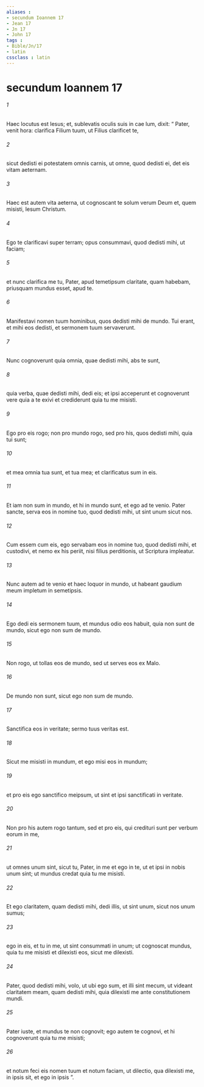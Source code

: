 ```yaml
---
aliases : 
- secundum Ioannem 17
- Jean 17
- Jn 17
- John 17
tags : 
- Bible/Jn/17
- latin
cssclass : latin
---
```


# secundum Ioannem 17

###### 1
Haec locutus est Iesus; et, sublevatis oculis suis in cae lum, dixit: “ Pater, venit hora: clarifica Filium tuum, ut Filius clarificet te, 
###### 2
sicut dedisti ei potestatem omnis carnis, ut omne, quod dedisti ei, det eis vitam aeternam. 
###### 3
Haec est autem vita aeterna, ut cognoscant te solum verum Deum et, quem misisti, Iesum Christum. 
###### 4
Ego te clarificavi super terram; opus consummavi, quod dedisti mihi, ut faciam; 
###### 5
et nunc clarifica me tu, Pater, apud temetipsum claritate, quam habebam, priusquam mundus esset, apud te.
###### 6
Manifestavi nomen tuum hominibus, quos dedisti mihi de mundo. Tui erant, et mihi eos dedisti, et sermonem tuum servaverunt. 
###### 7
Nunc cognoverunt quia omnia, quae dedisti mihi, abs te sunt, 
###### 8
quia verba, quae dedisti mihi, dedi eis; et ipsi acceperunt et cognoverunt vere quia a te exivi et crediderunt quia tu me misisti. 
###### 9
Ego pro eis rogo; non pro mundo rogo, sed pro his, quos dedisti mihi, quia tui sunt; 
###### 10
et mea omnia tua sunt, et tua mea; et clarificatus sum in eis. 
###### 11
Et iam non sum in mundo, et hi in mundo sunt, et ego ad te venio. Pater sancte, serva eos in nomine tuo, quod dedisti mihi, ut sint unum sicut nos. 
###### 12
Cum essem cum eis, ego servabam eos in nomine tuo, quod dedisti mihi, et custodivi, et nemo ex his periit, nisi filius perditionis, ut Scriptura impleatur. 
###### 13
Nunc autem ad te venio et haec loquor in mundo, ut habeant gaudium meum impletum in semetipsis. 
###### 14
Ego dedi eis sermonem tuum, et mundus odio eos habuit, quia non sunt de mundo, sicut ego non sum de mundo.
###### 15
Non rogo, ut tollas eos de mundo, sed ut serves eos ex Malo. 
###### 16
De mundo non sunt, sicut ego non sum de mundo. 
###### 17
Sanctifica eos in veritate; sermo tuus veritas est. 
###### 18
Sicut me misisti in mundum, et ego misi eos in mundum; 
###### 19
et pro eis ego sanctifico meipsum, ut sint et ipsi sanctificati in veritate.
###### 20
Non pro his autem rogo tantum, sed et pro eis, qui credituri sunt per verbum eorum in me, 
###### 21
ut omnes unum sint, sicut tu, Pater, in me et ego in te, ut et ipsi in nobis unum sint; ut mundus credat quia tu me misisti. 
###### 22
Et ego claritatem, quam dedisti mihi, dedi illis, ut sint unum, sicut nos unum sumus; 
###### 23
ego in eis, et tu in me, ut sint consummati in unum; ut cognoscat mundus, quia tu me misisti et dilexisti eos, sicut me dilexisti.
###### 24
Pater, quod dedisti mihi, volo, ut ubi ego sum, et illi sint mecum, ut videant claritatem meam, quam dedisti mihi, quia dilexisti me ante constitutionem mundi.
###### 25
Pater iuste, et mundus te non cognovit; ego autem te cognovi, et hi cognoverunt quia tu me misisti; 
###### 26
et notum feci eis nomen tuum et notum faciam, ut dilectio, qua dilexisti me, in ipsis sit, et ego in ipsis ”.
